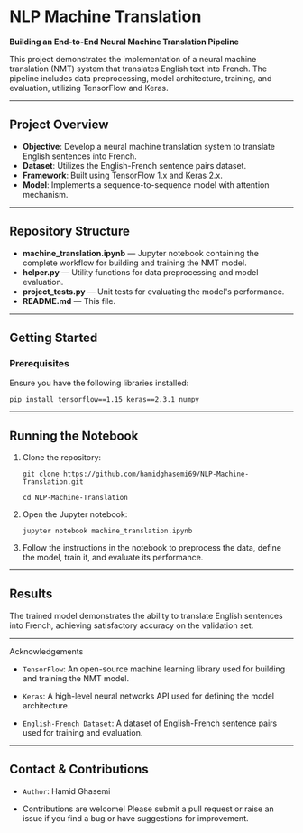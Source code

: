 # NLP Machine Translation

**Building an End-to-End Neural Machine Translation Pipeline**

This project demonstrates the implementation of a neural machine translation (NMT) system that translates English text into French. The pipeline includes data preprocessing, model architecture, training, and evaluation, utilizing TensorFlow and Keras.

---

## Project Overview

- **Objective**: Develop a neural machine translation system to translate English sentences into French.
- **Dataset**: Utilizes the English-French sentence pairs dataset.
- **Framework**: Built using TensorFlow 1.x and Keras 2.x.
- **Model**: Implements a sequence-to-sequence model with attention mechanism.

---

## Repository Structure

- **machine_translation.ipynb** — Jupyter notebook containing the complete workflow for building and training the NMT model.
- **helper.py** — Utility functions for data preprocessing and model evaluation.
- **project_tests.py** — Unit tests for evaluating the model's performance.
- **README.md** — This file.

---

## Getting Started

### Prerequisites

Ensure you have the following libraries installed:

`pip install tensorflow==1.15 keras==2.3.1 numpy`

---

## Running the Notebook

1. Clone the repository:
   
   `git clone https://github.com/hamidghasemi69/NLP-Machine-Translation.git`

   `cd NLP-Machine-Translation`
  
2. Open the Jupyter notebook:
   
   `jupyter notebook machine_translation.ipynb`

3. Follow the instructions in the notebook to preprocess the data, define the model, train it, and evaluate its performance.

   
---

## Results

The trained model demonstrates the ability to translate English sentences into French, achieving satisfactory accuracy on the validation set.


---

Acknowledgements

- `TensorFlow`: An open-source machine learning library used for building and training the NMT model.

- `Keras`: A high-level neural networks API used for defining the model architecture.

- `English-French Dataset`: A dataset of English-French sentence pairs used for training and evaluation.

---

## Contact & Contributions

- `Author`: Hamid Ghasemi

- Contributions are welcome! Please submit a pull request or raise an issue if you find a bug or have suggestions for improvement.





